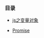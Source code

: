 ### 目录

* [js之变量对象](https://github.com/woai30231/frontEndDevelop/blob/master/jsArticle/01-variableObject.md)

* [Promise](https://github.com/woai30231/frontEndDevelop/blob/master/jsArticle/02-Promise.md)
